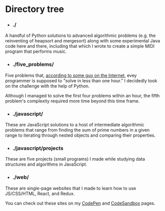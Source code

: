 # Directory tree


- ### ./

A handful of Python solutions to advanced algorithmic problems (e.g. the reinventing of heapsort and mergesort) along with some experimental Java code here and there, including that which I wrote to create a simple MIDI program that performs music.

- ### ./five_problems/

Five problems that, [according to some guy on the Internet](https://www.shiftedup.com/2015/05/07/five-programming-problems-every-software-engineer-should-be-able-to-solve-in-less-than-1-hour), evey programmer is supposed to "solve in less than one hour." I decidedly took on the challenge with the help of Python.

Although I managed to solve the first four problems within an hour, the fifth problem's complexity required more time beyond this time frame.

- ### ./javascript/

These are JavaScript solutions to a host of intermediate algorithmic problems that range from finding the sum of prime numbers in a given range to iterating through nested objects and comparing their properties.       

- ### ./javascript/projects

These are five projects (small programs) I made while studying data structures and algorithms in JavaScript.

- ### ./web/

These are single-page websites that I made to learn how to use JS/CSS/HTML, React, and Redux.

You can check out these sites on my [CodePen](https://codepen.io/vonalogue/#) and [CodeSandbox](https://codesandbox.io/u/vonalogue) pages.




